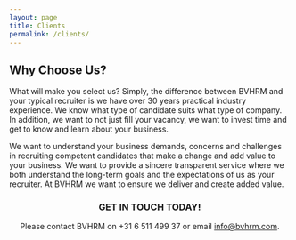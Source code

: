 ```yaml
---
layout: page
title: Clients
permalink: /clients/
---
```


## Why Choose Us?

What will make you select us? Simply, the difference between
BVHRM and your typical recruiter is we have over 30 years
practical industry experience. We know what type of candidate
suits what type of company. In addition, we want to not just fill
your vacancy, we want to invest time and get to know and learn
about your business.

We want to understand your business demands, concerns and
challenges in recruiting competent candidates that make a change
and add value to your business. We want to provide a sincere
transparent service where we both understand the long-term
goals and the expectations of us as your recruiter. At BVHRM we
want to ensure we deliver and create added value.


<div style="text-align: center;">
<h3>GET IN TOUCH TODAY!</h3>
<div>
Please contact BVHRM on +31 6 511 499 37 or email <a href="mailto:info@bvhrm.com">info@bvhrm.com</a>.
